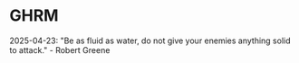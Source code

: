 # GHRM

2025-04-23: "Be as fluid as water, do not give your enemies anything solid to attack." - Robert Greene